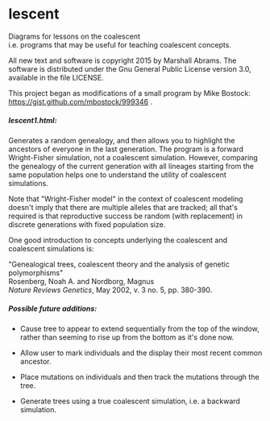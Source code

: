# lescent
Diagrams for lessons on the coalescent<br/>
i.e. programs that may be useful for teaching coalescent concepts.

All new text and software is copyright 2015 by Marshall Abrams. The
software is distributed under the Gnu General Public License version
3.0, available in the file LICENSE.

This project began as modifications of a small program by Mike Bostock:
https://gist.github.com/mbostock/999346 .

##### lescent1.html:

Generates a random genealogy, and then allows you to highlight the
ancestors of everyone in the last generation.  The program is a forward
Wright-Fisher simulation, not a coalescent simulation.  However,
comparing the genealogy of the current generation with all lineages
starting from the same population helps one to understand the utility of
coalescent simulations.

Note that "Wright-Fisher model" in the context of coalescent modeling
doesn't imply that there are multiple alleles that are tracked; all
that's required is that reproductive success be random (with
replacement) in discrete generations with fixed population size.

One good introduction to concepts underlying the coalescent and coalescent simulations is:

  "Genealogical trees, coalescent theory and the analysis of genetic polymorphisms"<br/>
  Rosenberg, Noah A. and Nordborg, Magnus<br/>
  *Nature Reviews Genetics*, May 2002, v. 3 no. 5, pp. 380-390.<br/>


##### Possible future additions:

* Cause tree to appear to extend sequentially from the top of the window,
rather than seeming to rise up from the bottom as it's done now.

* Allow user to mark individuals and the display their most recent
common ancestor.

* Place mutations on individuals and then track the mutations through
the tree.

* Generate trees using a true coalescent simulation, i.e. a backward
simulation.
